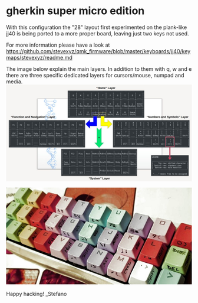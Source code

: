 # gherkin super micro edition

With this configuration the "28" layout first experimented on the plank-like jj40 is being ported to a more proper board, leaving just two keys not used.

For more information please have a look at https://github.com/stevexyz/qmk_firmware/blob/master/keyboards/jj40/keymaps/stevexyz/readme.md 

The image below explain the main layers. In addition to them with q, w and e there are three specific dedicated layers for cursors/mouse, numpad and media.
![layers](https://raw.githubusercontent.com/stevexyz/qmk_firmware/master/keyboards/40percentclub/gherkin/keymaps/stevexyz/layers.jpeg)

![prototype](https://github.com/stevexyz/qmk_firmware/blob/master/keyboards/40percentclub/gherkin/keymaps/stevexyz/gherkin28.jpeg)

Happy hacking!
_Stefano
